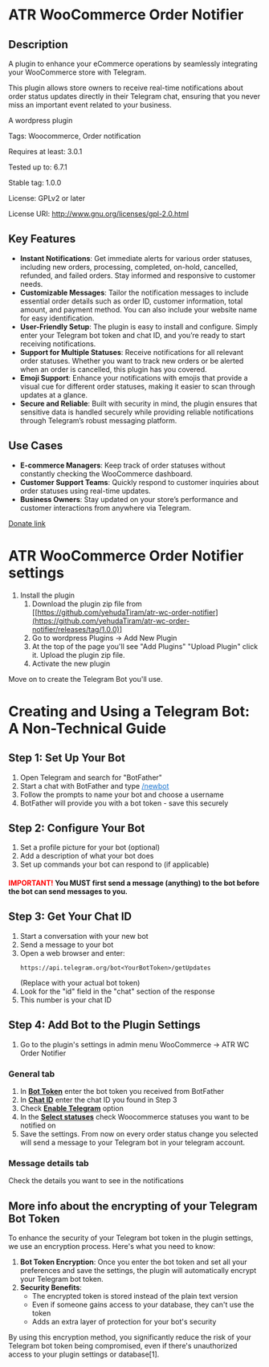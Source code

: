 # ATR WooCommerce Order Notifier
## Description
A plugin to enhance your eCommerce operations by seamlessly integrating your WooCommerce store with Telegram. 

This plugin allows store owners to receive real-time notifications about order status updates directly in their Telegram chat, ensuring that you never miss an important event related to your business.

A wordpress plugin

Tags: Woocommerce, Order notification

Requires at least: 3.0.1

Tested up to: 6.7.1

Stable tag: 1.0.0

License: GPLv2 or later

License URI: http://www.gnu.org/licenses/gpl-2.0.html
## Key Features
- **Instant Notifications**: Get immediate alerts for various order statuses, including new orders, processing, completed, on-hold, cancelled, refunded, and failed orders. Stay informed and responsive to customer needs.
- **Customizable Messages**: Tailor the notification messages to include essential order details such as order ID, customer information, total amount, and payment method. You can also include your website name for easy identification.
- **User-Friendly Setup**: The plugin is easy to install and configure. Simply enter your Telegram bot token and chat ID, and you’re ready to start receiving notifications.
- **Support for Multiple Statuses**: Receive notifications for all relevant order statuses. Whether you want to track new orders or be alerted when an order is cancelled, this plugin has you covered.
- **Emoji Support**: Enhance your notifications with emojis that provide a visual cue for different order statuses, making it easier to scan through updates at a glance.
- **Secure and Reliable**: Built with security in mind, the plugin ensures that sensitive data is handled securely while providing reliable notifications through Telegram’s robust messaging platform.
## Use Cases
- **E-commerce Managers**: Keep track of order statuses without constantly checking the WooCommerce dashboard.
- **Customer Support Teams**: Quickly respond to customer inquiries about order statuses using real-time updates.
- **Business Owners**: Stay updated on your store’s performance and customer interactions from anywhere via Telegram.

[Donate link](https://www.paypal.com/cgi-bin/webscr?cmd=_s-xclick&hosted_button_id=T6VTA75GTS3YA)

# ATR WooCommerce Order Notifier settings
1. Install the plugin
   1. Download the plugin zip file from [[https://github.com/yehudaTiram/atr-wc-order-notifier](https://github.com/yehudaTiram/atr-wc-order-notifier/releases/tag/1.0.0)]
   2. Go to wordpress Plugins -> Add New Plugin
   3. At the top of the page you'll see "Add Plugins" "Upload Plugin" click it. Upload the plugin zip file.
   4. Activate the new plugin

Move on to create the Telegram Bot you'll use.
# Creating and Using a Telegram Bot: A Non-Technical Guide

## Step 1: Set Up Your Bot

1. Open Telegram and search for "BotFather"
2. Start a chat with BotFather and type <span style="color:#1b75d0"><ins>/newbot</ins></span>
3. Follow the prompts to name your bot and choose a username
4. BotFather will provide you with a bot token - save this securely

## Step 2: Configure Your Bot

1. Set a profile picture for your bot (optional)
2. Add a description of what your bot does
3. Set up commands your bot can respond to (if applicable)
   
#### <span style="color:red">IMPORTANT!</span> You MUST first send a message (anything) to the bot before the bot can send messages to you.

## Step 3: Get Your Chat ID

1. Start a conversation with your new bot
2. Send a message to your bot
3. Open a web browser and enter:
   ```
   https://api.telegram.org/bot<YourBotToken>/getUpdates
   ```
   (Replace <YourBotToken> with your actual bot token)
4. Look for the "id" field in the "chat" section of the response
5. This number is your chat ID

## Step 4: Add Bot to the Plugin Settings
1. Go to the plugin's settings in admin menu WooCommerce -> ATR WC Order Notifier
### General tab
1. In <ins>**Bot Token**</ins> enter the bot token you received from BotFather
2. In <ins>**Chat ID**</ins> enter the chat ID you found in Step 3
3. Check <ins>**Enable Telegram**</ins> option
4. In the <ins>**Select statuses**</ins> check Woocommerce statuses you want to be notified on
5. Save the settings. From now on every order status change you selected will send a message to your Telegram bot in your telegram account.
### Message details tab
Check the details you want to see in the notifications


## More info about the encrypting of your Telegram Bot Token

To enhance the security of your Telegram bot token in the plugin settings, we use an encryption process. Here's what you need to know:
1. **Bot Token Encryption**: Once you enter the bot token and set all your preferences and save the settings, the plugin will automatically encrypt your Telegram bot token.
2. **Security Benefits**:
   - The encrypted token is stored instead of the plain text version
   - Even if someone gains access to your database, they can't use the token
   - Adds an extra layer of protection for your bot's security

By using this encryption method, you significantly reduce the risk of your Telegram bot token being compromised, even if there's unauthorized access to your plugin settings or database[1].
